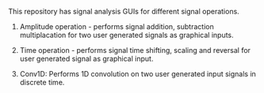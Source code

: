 This repository has signal analysis GUIs for different signal operations. 

1. Amplitude operation  - performs signal addition, subtraction multiplacation for two user generated signals as graphical inputs. 

2. Time operation - performs signal time shifting, scaling and reversal for user generated signal as graphical input. 

3. Conv1D: Performs 1D convolution on two user generated input signals in discrete time. 
 